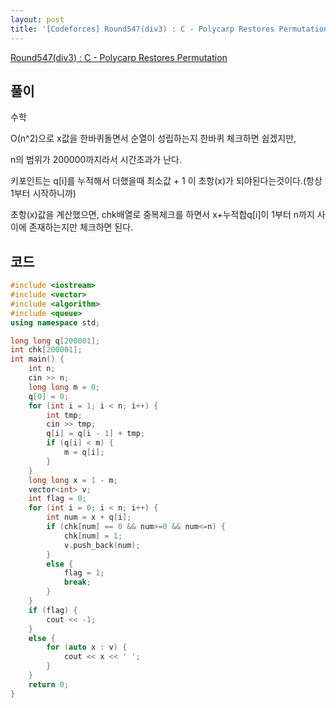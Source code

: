 ```yaml
---
layout: post
title: '[Codeforces] Round547(div3) : C - Polycarp Restores Permutation'
---
```


[Round547(div3) : C - Polycarp Restores Permutation](http://codeforces.com/contest/1141/problem/C)

## 풀이

수학

O(n^2)으로 x값을 한바퀴돌면서 순열이 성립하는지 한바퀴 체크하면 쉽겠지만,

n의 범위가 200000까지라서 시간초과가 난다.

키포인트는 q[i]를 누적해서 더했을때 최소값 + 1 이 초항(x)가 되야된다는것이다.(항상 1부터 시작하니까)

초항(x)값을 계산했으면, chk배열로 중복체크를 하면서 x+누적합q[i]이 1부터 n까지 사이에 존재하는지만 체크하면 된다.

## 코드

```cpp
#include <iostream>
#include <vector>
#include <algorithm>
#include <queue>
using namespace std;

long long q[200001];
int chk[200001];
int main() {
    int n;
    cin >> n;
    long long m = 0;
    q[0] = 0;
    for (int i = 1; i < n; i++) {
        int tmp;
        cin >> tmp;
        q[i] = q[i - 1] + tmp;
        if (q[i] < m) {
            m = q[i];
        }
    }
    long long x = 1 - m;
    vector<int> v;
    int flag = 0;
    for (int i = 0; i < n; i++) {
        int num = x + q[i];
        if (chk[num] == 0 && num>=0 && num<=n) {
            chk[num] = 1;
            v.push_back(num);
        }
        else {
            flag = 1;
            break;
        }
    }
    if (flag) {
        cout << -1;
    }
    else {
        for (auto x : v) {
            cout << x << ' ';
        }
    }
    return 0;
}
```
